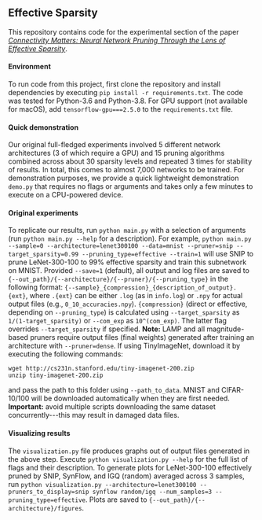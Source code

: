 ## Effective Sparsity

This repository contains code for the experimental section of the paper *[Connectivity Matters: Neural Network Pruning Through the Lens of Effective Sparsity](https://arxiv.org/user/)*.

#### Environment
To run code from this project, first clone the repository and install dependencies by executing ```pip install -r requirements.txt```. The code was tested for Python-3.6 and Python-3.8. For GPU support (not available for macOS), add ```tensorflow-gpu===2.5.0``` to the ```requirements.txt``` file.

#### Quick demonstration
Our original full-fledged experiments involved 5 different network architectures (3 of which require a GPU) and 15 pruning algorithms combined across about 30 sparsity levels and repeated 3 times for stability of results. In total, this comes to almost 7,000 networks to be trained. For demonstration purposes, we provide a quick lightweight demonstration ```demo.py``` that requires no flags or arguments and takes only a few minutes to execute on a CPU-powered device.

#### Original experiments
To replicate our results, run ```python main.py``` with a selection of arguments (run ```python main.py --help``` for a description). For example,
```python main.py --sample=0 --architecture=lenet300100 --data=mnist --pruner=snip --target_sparsity=0.99 --pruning_type=effective --train=1``` will use SNIP to prune LeNet-300-100 to 99% effective sparsity and train this subnetwork on MNIST. Provided ```--save=1``` (default), all output and log files are saved to ```{--out_path}/{--architecture}/{--pruner}/{--pruning_type}``` in the following format: ```{--sample}_{compression}_{description_of_output}.{ext}```, where ```.{ext}``` can be either ```.log``` (as in ```info.log```) or ```.npy``` for actual output files (e.g., ```0_10_accuracies.npy```). ```{compression}``` (direct or effective, depending on ```--pruning_type```) is calculated using ```--target_sparsity``` as ```1/(1-target_sparsity)``` or ```--com_exp``` as ```10^(com_exp)```. The latter flag overrides ```--target_sparsity``` if specified. **Note:** LAMP and all magnitude-based pruners require output files (final weights) generated after training an architecture with ```--pruner=dense```. If using TinyImageNet, download it by executing the following commands:

```wget http://cs231n.stanford.edu/tiny-imagenet-200.zip```<br />
```unzip tiny-imagenet-200.zip```

and pass the path to this folder using ```--path_to_data```. MNIST and CIFAR-10/100 will be downloaded automatically when they are first needed. **Important:** avoid multiple scripts downloading the same dataset concurrently---this may result in damaged data files.

#### Visualizing results
The ```visualization.py``` file produces graphs out of output files generated in the above step. Execute ```python visualization.py --help``` for the full list of flags and their description. To generate plots for LeNet-300-100 effectively pruned by SNIP, SynFlow, and IGQ (random) averaged across 3 samples, run ```python visualization.py --architecture=lenet300100 --pruners_to_display=snip synflow random/igq --num_samples=3 --pruning_type=effective```. Plots are saved to ```{--out_path}/{--architecture}/figures```.
